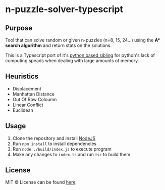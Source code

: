 # n-puzzle-solver-typescript

## Purpose
Tool that can solve random or given n-puzzles (n=8, 15, 24...) using the **A\* search algorithm** and return stats on the solutions.

This is a Typescript port of it's [python based sibling](https://github.com/SamsonGoodenough/8-puzzle-solver) for python's lack of cumputing speads when dealing with large amounts of memory.

## Heuristics
- Displacement
- Manhattan Distance
- Out Of Row Coloumn
- Linear Conflict
- Euclidean

## Usage
1. Clone the repository and install [NodeJS](https://nodejs.org/en/download/)
2. Run `npm install` to install dependencies
3. Run `node ./build/index.js` to execute program
4. Make any changes to `index.ts` and run `tsc` to build them

## License
MIT © License can be found [here](https://github.com/SamsonGoodenough/n-puzzle-solver-typescript/blob/main/LICENSE).

